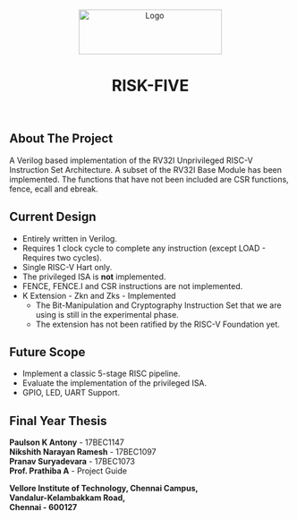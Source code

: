 <!-- PROJECT LOGO -->
<br />
<p align="center">
  <a href="https://github.com/paulsonkantony/risk-five/">
    <img src="images/logo.png" alt="Logo" width="256" height="80">
  </a>
  <h1 align="center">RISK-FIVE</h1>
</p>
<br/>



<!-- ABOUT THE PROJECT -->
## About The Project
A Verilog based implementation of the RV32I Unprivileged RISC-V Instruction Set Architecture.
A subset of the RV32I Base Module has been implemented. The functions that have not been included are CSR functions, fence, ecall and ebreak.

## Current Design
- Entirely written in Verilog.
- Requires 1 clock cycle to complete any instruction (except LOAD - Requires two cycles).
- Single RISC-V Hart only.
- The privileged ISA is **not** implemented.
- FENCE, FENCE.I and CSR instructions are not implemented.
- K Extension - Zkn and Zks - Implemented
  - The Bit-Manipulation and Cryptography Instruction Set that we are using is still in the experimental phase.
  - The extension has not been ratified by the RISC-V Foundation yet.

## Future Scope
- Implement a classic 5-stage RISC pipeline.
- Evaluate the implementation of the privileged ISA.
- GPIO, LED, UART Support.

## Final Year Thesis 
**Paulson K Antony** - 17BEC1147\
**Nikshith Narayan Ramesh** - 17BEC1097\
**Pranav Suryadevara** - 17BEC1073\
**Prof. Prathiba A** - Project Guide

**Vellore Institute of Technology, Chennai Campus,\
Vandalur-Kelambakkam Road,\
Chennai - 600127**
